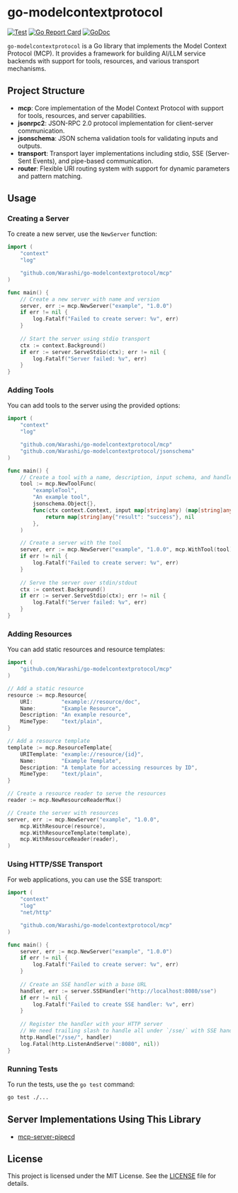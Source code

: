 # go-modelcontextprotocol

[![Test](https://github.com/Warashi/go-modelcontextprotocol/actions/workflows/test.yaml/badge.svg?branch=main)](https://github.com/Warashi/go-modelcontextprotocol/actions/workflows/test.yaml)
[![Go Report Card](https://goreportcard.com/badge/github.com/Warashi/go-modelcontextprotocol?cache)](https://goreportcard.com/report/github.com/Warashi/go-modelcontextprotocol)
[![GoDoc](https://pkg.go.dev/badge/github.com/Warashi/go-modelcontextprotocol.svg)](https://pkg.go.dev/github.com/Warashi/go-modelcontextprotocol)


`go-modelcontextprotocol` is a Go library that implements the Model Context Protocol (MCP). It provides a framework for building AI/LLM service backends with support for tools, resources, and various transport mechanisms.

## Project Structure

- **mcp**: Core implementation of the Model Context Protocol with support for tools, resources, and server capabilities.
- **jsonrpc2**: JSON-RPC 2.0 protocol implementation for client-server communication.
- **jsonschema**: JSON schema validation tools for validating inputs and outputs.
- **transport**: Transport layer implementations including stdio, SSE (Server-Sent Events), and pipe-based communication.
- **router**: Flexible URI routing system with support for dynamic parameters and pattern matching.

## Usage

### Creating a Server

To create a new server, use the `NewServer` function:

```go
import (
	"context"
	"log"

	"github.com/Warashi/go-modelcontextprotocol/mcp"
)

func main() {
	// Create a new server with name and version
	server, err := mcp.NewServer("example", "1.0.0")
	if err != nil {
		log.Fatalf("Failed to create server: %v", err)
	}
	
	// Start the server using stdio transport
	ctx := context.Background()
	if err := server.ServeStdio(ctx); err != nil {
		log.Fatalf("Server failed: %v", err)
	}
}
```

### Adding Tools

You can add tools to the server using the provided options:

```go
import (
	"context"
	"log"

	"github.com/Warashi/go-modelcontextprotocol/mcp"
	"github.com/Warashi/go-modelcontextprotocol/jsonschema"
)

func main() {
	// Create a tool with a name, description, input schema, and handler function
	tool := mcp.NewToolFunc(
		"exampleTool", 
		"An example tool", 
		jsonschema.Object{}, 
		func(ctx context.Context, input map[string]any) (map[string]any, error) {
			return map[string]any{"result": "success"}, nil
		},
	)

	// Create a server with the tool
	server, err := mcp.NewServer("example", "1.0.0", mcp.WithTool(tool))
	if err != nil {
		log.Fatalf("Failed to create server: %v", err)
	}
	
	// Serve the server over stdin/stdout
	ctx := context.Background()
	if err := server.ServeStdio(ctx); err != nil {
		log.Fatalf("Server failed: %v", err)
	}
}
```

### Adding Resources

You can add static resources and resource templates:

```go
import (
	"github.com/Warashi/go-modelcontextprotocol/mcp"
)

// Add a static resource
resource := mcp.Resource{
	URI:         "example://resource/doc",
	Name:        "Example Resource",
	Description: "An example resource",
	MimeType:    "text/plain",
}

// Add a resource template
template := mcp.ResourceTemplate{
	URITemplate: "example://resource/{id}",
	Name:        "Example Template",
	Description: "A template for accessing resources by ID",
	MimeType:    "text/plain",
}

// Create a resource reader to serve the resources
reader := mcp.NewResourceReaderMux()

// Create the server with resources
server, err := mcp.NewServer("example", "1.0.0",
	mcp.WithResource(resource),
	mcp.WithResourceTemplate(template),
	mcp.WithResourceReader(reader),
)
```

### Using HTTP/SSE Transport

For web applications, you can use the SSE transport:

```go
import (
	"context"
	"log"
	"net/http"

	"github.com/Warashi/go-modelcontextprotocol/mcp"
)

func main() {
	server, err := mcp.NewServer("example", "1.0.0")
	if err != nil {
		log.Fatalf("Failed to create server: %v", err)
	}
	
	// Create an SSE handler with a base URL
	handler, err := server.SSEHandler("http://localhost:8080/sse")
	if err != nil {
		log.Fatalf("Failed to create SSE handler: %v", err)
	}
	
	// Register the handler with your HTTP server
	// We need trailing slash to handle all under `/sse/` with SSE handler
	http.Handle("/sse/", handler)
	log.Fatal(http.ListenAndServe(":8080", nil))
}
```

### Running Tests

To run the tests, use the `go test` command:

```sh
go test ./...
```

## Server Implementations Using This Library

- [mcp-server-pipecd](https://github.com/Warashi/mcp-server-pipecd)

## License

This project is licensed under the MIT License. See the [LICENSE](./LICENSE) file for details.
